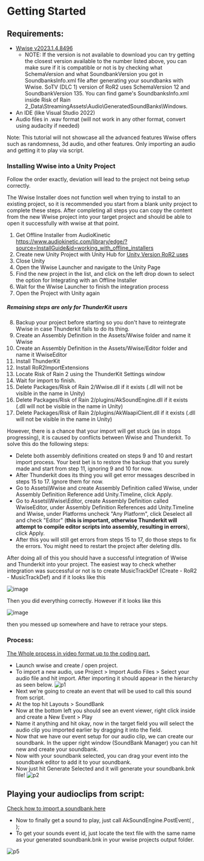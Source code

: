 # Getting Started

## Requirements:
* [Wwise v2023.1.4.8496](https://www.audiokinetic.com/download/) 
	* NOTE: If the version is not available to download you can try getting the closest version available to the number listed above, you can make sure if it is compatible or not is by checking what SchemaVersion and what SoundbankVersion you got in SoundbanksInfo.xml file after generating your soundbanks with Wwise. SoTV (DLC 1) version of RoR2 uses SchemaVersion 12 and SoundbankVersion 135. You can find game's SoundbanksInfo.xml inside Risk of Rain 2_Data\StreamingAssets\Audio\GeneratedSoundBanks\Windows.
* An IDE (like Visual Studio 2022)
* Audio files in .wav format (will not work in any other format, convert using audacity if needed)

Note: This tutorial will not showcase all the advanced features Wwise offers such as randomness, 3d audio, and other features. Only importing an audio and getting it to play via script.

### Installing Wwise into a Unity Project

Follow the order exactly, deviation will lead to the project not being setup correctly.

The Wwise Installer does not function well when trying to install to an existing project, so it is recommended you start from a blank unity project to complete these steps.  After completing all steps you can copy the content from the new Wwise project into your target project and should be able to open it successfully with wwise at that point.

  1. Get Offline Installer from AudioKinetic
https://www.audiokinetic.com/library/edge/?source=InstallGuide&id=working_with_offline_installers
  2. Create new Unity Project with Unity Hub for [Unity Version RoR2 uses](https://risk-of-thunder.github.io/R2Wiki/Mod-Creation/Unity-Version/)
  3. Close Unity
  4. Open the Wwise Launcher and navigate to the Unity Page
  5. Find the new project in the list, and click on the left drop down to select the option for Integrating with an Offline Installer
  6. Wait for the Wwise Launcher to finish the integration process
  7. Open the Project with Unity again
##### Remaining steps are only for ThunderKit users
  8. Backup your project before starting so you don't have to reintegrate Wwise in case Thunderkit fails to do its thing.
  9. Create an Assembly Definition in the Assets/Wwise folder and name it Wwise
  10. Create an Assembly Definition in the Assets/Wwise/Editor folder and name it WwiseEditor
11. Install ThunderKit
12. Install RoR2ImportExtensions
13. Locate Risk of Rain 2 using the ThunderKit Settings window
14. Wait for import to finish.
15. Delete Packages/Risk of Rain 2/Wwise.dll if it exists (.dll will not be visible in the name in Unity)
16. Delete Packages/Risk of Rain 2/plugins/AkSoundEngine.dll if it exists (.dll will not be visible in the name in Unity)
17. Delete Packages/Risk of Rain 2/plugins/AkWaapiClient.dll if it exists (.dll will not be visible in the name in Unity)

However, there is a chance that your import will get stuck (as in stops progressing), it is caused by conflicts between Wwise and Thunderkit. To solve this do the following steps:

* Delete both assembly definitions created on steps 9 and 10 and restart import process. Your best bet is to restore the backup that you surely made and start from step 11, ignoring 9 and 10 for now. 
* After Thunderkit does its thing you will get error messages described in steps 15 to 17. Ignore them for now.
* Go to Assets\Wwise and create Assembly Definition called Wwise, under Assembly Definition Reference add Unity.Timeline, click Apply. 
* Go to Assets\Wwise\Editor, create Assembly Definition called WwiseEditor, under Assembly Definition References add Unity.Timeline and Wwise, under Platforms uncheck "Any Platform", click Deselect all and check "Editor" (**this is important, otherwise Thunderkit will attempt to compile editor scripts into assembly, resulting in errors**), click Apply. 
* After this you will still get errors from steps 15 to 17, do those steps to fix the errors. You might need to restart the project after deleting dlls. 

After doing all of this you should have a successful integration of Wwise and Thunderkit into your project. The easiest way to check whether integration was successful or not is to create MusicTrackDef (Create - RoR2 - MusicTrackDef) and if it looks like this 

![image](https://github.com/risk-of-thunder/R2Wiki/assets/53978306/c619cbd6-d0e9-483f-9b2c-c81f3223c5af)

Then you did everything correctly. However if it looks like this

![image](https://github.com/risk-of-thunder/R2Wiki/assets/53978306/4b292886-5d44-446b-bec9-fde478c60db8)

then you messed up somewhere and have to retrace your steps.


### Process:
[The Whole process in video format up to the coding part.](https://www.youtube.com/watch?v=QtfYsdJFty4)

* Launch wwise and create / open project.
* To import a new audio, use Project > Import Audio Files > Select your audio file and hit import.
After importing it should appear in the hierarchy as seen below.
![p1](https://i.imgur.com/z4LzA4Q.png)
* Next we're going to create an event that will be used to call this sound from script. 
* At the top hit Layouts > SoundBank
* Now at the bottom left you should see an event viewer, right click inside and create a New Event > Play
* Name it anything and hit okay, now in the target field you will select the audio clip you imported earlier by dragging it into the field. 
* Now that we have our event setup for our audio clip, we can create our soundbank. In the upper right window (SoundBank Manager) you can hit new and create your soundbank.
* Now with your soundbank selected, you can drag your event into the soundbank editor to add it to your soundbank.
* Now just hit Generate Selected and it will generate your soundbank.bnk file!
![p2](https://i.imgur.com/izyvCeO.png)

## Playing your audioclips from script:
[Check how to import a soundbank here](https://risk-of-thunder.github.io/R2Wiki/Mod-Creation/Assets/Loading-Assets/#loading-soundbanks)
* Now to finally get a sound to play, just call
AkSoundEngine.PostEvent( <Event Id>, <GameObject Source>);
* To get your sounds event id, just locate the text file with the same name as your generated soundbank.bnk in your wwise projects output folder.

![p5](https://i.imgur.com/CGDqZDl.png)